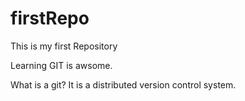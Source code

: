 # firstRepo
This is my first Repository


Learning GIT is awsome.

What is a git?
It is a distributed version control system.
